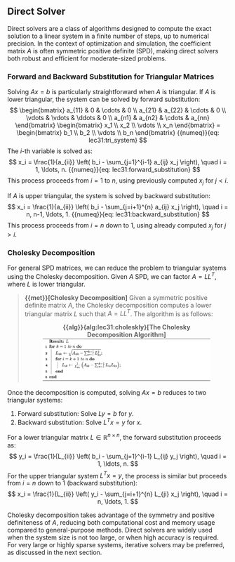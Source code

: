 ## Direct Solver

Direct solvers are a class of algorithms designed to compute the exact solution to a linear system in a finite number of steps, up to numerical precision. In the context of optimization and simulation, the coefficient matrix $A$ is often symmetric positive definite (SPD), making direct solvers both robust and efficient for moderate-sized problems.

### Forward and Backward Substitution for Triangular Matrices

Solving $A x = b$ is particularly straightforward when $A$ is triangular. If $A$ is lower triangular, the system can be solved by forward substitution:
$$
\begin{bmatrix}
  a_{11} & 0      & \cdots & 0 \\
  a_{21} & a_{22} & \cdots & 0 \\
  \vdots & \vdots & \ddots & 0 \\
  a_{n1} & a_{n2} & \cdots & a_{nn}
\end{bmatrix}
\begin{bmatrix} x_1 \\ x_2 \\ \vdots \\ x_n \end{bmatrix} = \begin{bmatrix} b_1 \\ b_2 \\ \vdots \\ b_n \end{bmatrix}
{{numeq}}{eq: lec31:tri_system}
$$
The $i$-th variable is solved as:
$$
x_i = \frac{1}{a_{ii}} \left( b_i - \sum_{j=1}^{i-1} a_{ij} x_j \right), \quad i = 1, \ldots, n.
{{numeq}}{eq: lec31:forward_substitution}
$$
This process proceeds from $i=1$ to $n$, using previously computed $x_j$ for $j<i$.

If $A$ is upper triangular, the system is solved by backward substitution:
$$
x_i = \frac{1}{a_{ii}} \left( b_i - \sum_{j=i+1}^{n} a_{ij} x_j \right), \quad i = n, n-1, \ldots, 1.
{{numeq}}{eq: lec31:backward_substitution}
$$
This process proceeds from $i=n$ down to $1$, using already computed $x_j$ for $j>i$.

### Cholesky Decomposition

For general SPD matrices, we can reduce the problem to triangular systems using the Cholesky decomposition. Given $A$ SPD, we can factor $A = LL^T$, where $L$ is lower triangular.

> **{{met}}[Cholesky Decomposition]** Given a symmetric positive definite matrix $A$, the Cholesky decomposition computes a lower triangular matrix $L$ such that $A = LL^T$. The algorithm is as follows: <figure>
    <center>
    <b><figcaption>{{alg}}{alg:lec31:choleskly}[The Cholesky Decomposition Algorithm]</figcaption></b>
    <img src="img/lec31/alg_cholesky.png" width="650">
    </center>
</figure>

Once the decomposition is computed, solving $A x = b$ reduces to two triangular systems:

1. Forward substitution: Solve $L y = b$ for $y$.
2. Backward substitution: Solve $L^T x = y$ for $x$.

For a lower triangular matrix $L \in \mathbb{R}^{n \times n}$, the forward substitution proceeds as:
$$
y_i = \frac{1}{L_{ii}} \left( b_i - \sum_{j=1}^{i-1} L_{ij} y_j \right), \quad i = 1, \ldots, n.
$$
For the upper triangular system $L^T x = y$, the process is similar but proceeds from $i = n$ down to $1$ (backward substitution):
$$
x_i = \frac{1}{L_{ii}} \left( y_i - \sum_{j=i+1}^{n} L_{ji} x_j \right), \quad i = n, \ldots, 1.
$$

Cholesky decomposition takes advantage of the symmetry and positive definiteness of $A$, reducing both computational cost and memory usage compared to general-purpose methods. Direct solvers are widely used when the system size is not too large, or when high accuracy is required. For very large or highly sparse systems, iterative solvers may be preferred, as discussed in the next section.